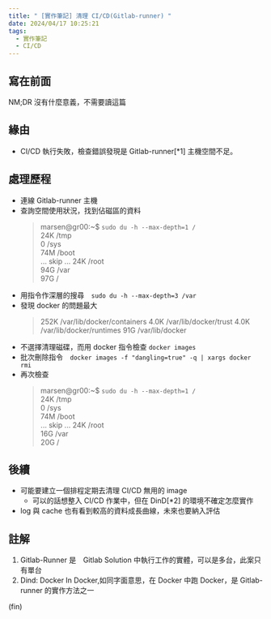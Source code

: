 ```yaml
---
title: " [實作筆記] 清理 CI/CD(Gitlab-runner) "
date: 2024/04/17 10:25:21
tags:
  - 實作筆記
  - CI/CD
---
```


## 寫在前面

NM;DR
沒有什麼意義，不需要讀這篇

## 緣由

- CI/CD 執行失敗，檢查錯誤發現是 Gitlab-runner[*1] 主機空間不足。  

## 處理歷程

- 連線 Gitlab-runner 主機
- 查詢空間使用狀況，找到佔磁區的資料
  > marsen@gr00:~$  `sudo du -h --max-depth=1 /`  
  > 24K /tmp  
  > 0 /sys  
  74M /boot  
  ... skip ...
  24K /root  
  94G /var  
  97G /
- 用指令作深層的搜尋　`sudo du -h --max-depth=3 /var`
- 發現 docker 的問題最大
  >  252K /var/lib/docker/containers
  > 4.0K /var/lib/docker/trust
  > 4.0K /var/lib/docker/runtimes
  > 91G /var/lib/docker
- 不選擇清理磁碟，而用 docker 指令檢查 `docker images`
- 批次刪除指令　`docker images -f "dangling=true" -q | xargs docker rmi`
- 再次檢查
  > marsen@gr00:~$  `sudo du -h --max-depth=1 /`  
  > 24K /tmp  
  > 0 /sys  
  74M /boot  
  ... skip ...
  24K /root  
  16G /var  
  20G /

## 後續

- 可能要建立一個排程定期去清理 CI/CD 無用的 image
  - 可以的話想整入 CI/CD 作業中，但在 DinD[*2] 的環境不確定怎麼實作
- log 與 cache 也有看到較高的資料成長曲線，未來也要納入評估

## 註解

1. Gitlab-Runner 是　Gitlab Solution 中執行工作的實體，可以是多台，此案只有單台
2. Dind: Docker In Docker,如同字面意思，在 Docker 中跑 Docker，是 Gitlab-runner 的實作方法之一

(fin)
